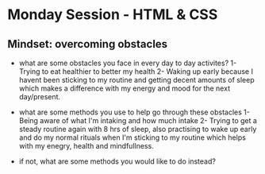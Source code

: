 # Monday Session - HTML & CSS
## Mindset: overcoming obstacles
- what are some obstacles you face in every day to day activites? 1- Trying to eat healthier to better my health 
2- Waking up early because I havent been sticking to my routine and getting decent amounts of sleep which makes a difference with my energy and mood for the next day/present. 

- what are some methods you use to help go through these obstacles
1- Being aware of what I'm intaking and how much intake 
2- Trying to get a steady routine again with 8 hrs of sleep, also practising to wake up early and do my normal rituals when I'm sticking to my routine which helps with my enegry, health and mindfullness.

- if not, what are some methods you would like to do instead?